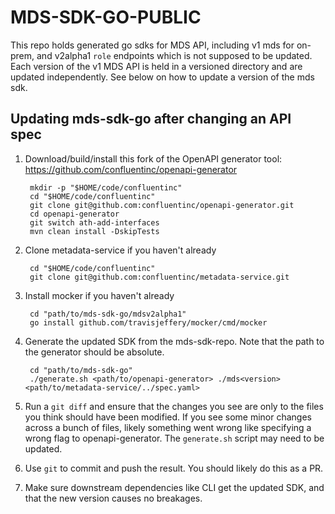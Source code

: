 # MDS-SDK-GO-PUBLIC

This repo holds generated go sdks for MDS API, including v1 mds for on-prem, and v2alpha1 `role` endpoints which is not supposed to be updated. Each version of the v1 MDS API is held in a versioned directory and are updated independently. 
See below on how to update a version of the mds sdk.


## Updating mds-sdk-go after changing an API spec

1. Download/build/install this fork of the OpenAPI generator tool: https://github.com/confluentinc/openapi-generator

        mkdir -p "$HOME/code/confluentinc"
        cd "$HOME/code/confluentinc"
        git clone git@github.com:confluentinc/openapi-generator.git
        cd openapi-generator
        git switch ath-add-interfaces
        mvn clean install -DskipTests

1. Clone metadata-service if you haven't already

        cd "$HOME/code/confluentinc"
        git clone git@github.com:confluentinc/metadata-service.git

1. Install mocker if you haven't already

        cd "path/to/mds-sdk-go/mdsv2alpha1"
        go install github.com/travisjeffery/mocker/cmd/mocker

1. Generate the updated SDK from the mds-sdk-repo. Note that the path to the generator should be absolute.

        cd "path/to/mds-sdk-go"
        ./generate.sh <path/to/openapi-generator> ./mds<version> <path/to/metadata-service/../spec.yaml>

1. Run a `git diff` and ensure that the changes you see are only to the files
   you think should have been modified. If you see some minor changes across a
   bunch of files, likely something went wrong like specifying a wrong flag to
   openapi-generator. The `generate.sh` script may need to be updated.

1. Use `git` to commit and push the result.  You should likely do this as a PR.

1. Make sure downstream dependencies like CLI get the updated SDK, and that the new version causes no breakages.
